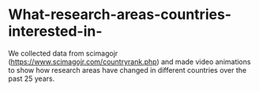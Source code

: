 # What-research-areas-countries-interested-in-
We collected data from scimagojr (https://www.scimagojr.com/countryrank.php) and made video animations to show how research areas have changed in different countries over the past 25 years.
